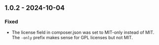## 1.0.2 - 2024-10-04

### Fixed
- The license field in composer.json was set to MIT-only instead of MIT. The `-only` prefix makes sense for GPL licenses but not MIT.
